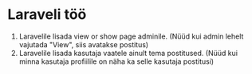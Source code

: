 <h1>Laraveli töö</h1>

1. Laravelile lisada view or show page adminile. (Nüüd kui admin lehelt vajutada "View", siis avatakse postitus)
1. Laravelile lisada kasutaja vaatele ainult tema postitused. (Nüüd kui minna kasutaja profiilile on näha ka selle kasutaja postitusi)
